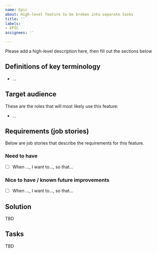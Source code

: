 ```yaml
---
name: Epic
about: High-level feature to be broken into separate tasks
title: ''
labels:
- EPIC
assignees: ''

---
```


Please add a high-level description here, then fill out the sections below

## Definitions of key terminology
* …

## Target audience
These are the roles that will most likely use this feature:

* …

## Requirements (job stories)
Below are job stories that describe the requirements for this feature.

### Need to have
- [ ] When …, I want to…, so that…

### Nice to have / known future improvements
- [ ] When …, I want to…, so that…

## Solution
TBD

## Tasks
TBD
